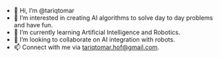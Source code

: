 - 👋 Hi, I’m @tariqtomar
- 👀 I’m interested in creating AI algorithms to solve day to day problems and have fun.
- 🌱 I’m currently learning Artificial Intelligence and Robotics. 
- 💞️ I’m looking to collaborate on AI integration with robots.
- 📫 Connect with me via tariqtomar.hof@gmail.com.

<!---
tariqtomar/tariqtomar is a ✨ special ✨ repository because its `README.md` (this file) appears on your GitHub profile.
You can click the Preview link to take a look at your changes.
--->
